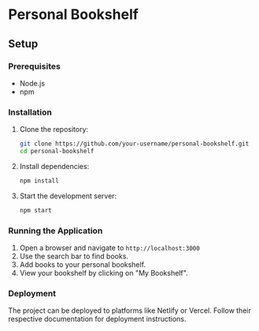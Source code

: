 # Personal Bookshelf

## Setup

### Prerequisites
- Node.js
- npm

### Installation

1. Clone the repository:
    ```bash
    git clone https://github.com/your-username/personal-bookshelf.git
    cd personal-bookshelf
    ```

2. Install dependencies:
    ```bash
    npm install
    ```

3. Start the development server:
    ```bash
    npm start
    ```

### Running the Application

1. Open a browser and navigate to `http://localhost:3000`
2. Use the search bar to find books.
3. Add books to your personal bookshelf.
4. View your bookshelf by clicking on "My Bookshelf".

### Deployment
The project can be deployed to platforms like Netlify or Vercel. Follow their respective documentation for deployment instructions.
